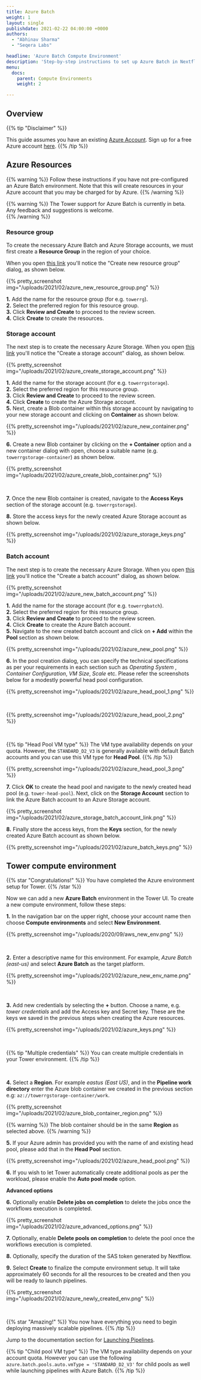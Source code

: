 ```yaml
---
title: Azure Batch
weight: 1
layout: single
publishdate: 2021-02-22 04:00:00 +0000
authors:
  - "Abhinav Sharma"
  - "Seqera Labs"

headline: 'Azure Batch Compute Environment'
description: 'Step-by-step instructions to set up Azure Batch in Nextflow Tower.'
menu:
  docs:
    parent: Compute Environments
    weight: 2

---
```

## Overview
{{% tip "Disclaimer" %}}
<!-- If you already have Batch environment pre-configured, skip Forge and go to Launch -->
This guide assumes you have an existing [Azure Account](https://azure.microsoft.com/en-us). Sign up for a free Azure account [here](https://azure.microsoft.com/en-us/free/).
{{% /tip %}}

## Azure Resources

{{% warning %}}
Follow these instructions if you have not pre-configured an Azure Batch environment. Note that this will create resources in your Azure account that you may be charged for by Azure.
{{% /warning %}}

{{% warning %}}
The Tower support for Azure Batch is currently in beta. Any feedback and suggestions is welcome.    
{{% /warning %}}

### Resource group

To create the necessary Azure Batch and Azure Storage accounts, we must first create a **Resource Group** in the region of your choice.

When you open [this link](https://portal.azure.com/#create/Microsoft.ResourceGroup) you'll notice the "Create new resource group" dialog, as shown below.

{{% pretty_screenshot img="/uploads/2021/02/azure_new_resource_group.png" %}}

**1.** Add the name for the resource group (for e.g. `towerrg`). 
<br/>
**2.** Select the preferred region for this resource group. 
<br/>
**3.** Click **Review and Create** to proceed to the review screen.
<br/>
**4.** Click **Create** to create the resources.


### Storage account

The next step is to create the necessary Azure Storage. When you open [this link](https://portal.azure.com/#blade/HubsExtension/BrowseResource/resourceType/Microsoft.Storage%2FStorageAccounts) you'll notice the "Create a storage account" dialog, as shown below.

{{% pretty_screenshot img="/uploads/2021/02/azure_create_storage_account.png" %}}


**1.** Add the name for the storage account (for e.g. `towerrgstorage`).
<br/>
**2.** Select the preferred region for this resource group.
<br/>
**3.** Click **Review and Create** to proceed to the review screen.
<br/>
**4.** Click **Create** to create the Azure Storage account.
<br/>
**5.** Next, create a Blob container within this storage account by navigating to your new storage account and clicking on **Container** as shown below.
<br/>

{{% pretty_screenshot img="/uploads/2021/02/azure_new_container.png" %}}

**6.** Create a new Blob container by clicking on the **+ Container** option and a new container dialog with open, choose a suitable name (e.g. `towerrgstorage-container`) as shown below.


{{% pretty_screenshot img="/uploads/2021/02/azure_create_blob_container.png" %}}

<br/>

**7.** Once the new Blob container is created, navigate to the **Access Keys** section of the storage account (e.g. `towerrgstorage`).

**8.** Store the access keys for the newly created Azure Storage account as shown below.
<br/>


{{% pretty_screenshot img="/uploads/2021/02/azure_storage_keys.png" %}}

### Batch account

The next step is to create the necessary Azure Storage. When you open [this link](https://portal.azure.com/#blade/HubsExtension/BrowseResource/resourceType/Microsoft.Batch%2FbatchAccounts) you'll notice the "Create a batch account" dialog, as shown below.

{{% pretty_screenshot img="/uploads/2021/02/azure_new_batch_account.png" %}}

**1.** Add the name for the storage account (for e.g. `towerrgbatch`).
<br/>
**2.** Select the preferred region for this resource group.
<br/>
**3.** Click **Review and Create** to proceed to the review screen.
<br/>
**4.** Click **Create** to create the Azure Batch account.
<br/>
**5.** Navigate to the new created batch account and click on **+ Add** within the **Pool** section as shown below.

{{% pretty_screenshot img="/uploads/2021/02/azure_new_pool.png" %}}

**6.** In the pool creation dialog, you can specify the technical specifications as per your requirements in each section such as _Operating System_ , _Container Configuration_, _VM Size_, _Scale_ etc. Please refer the screenshots below for a modestly powerful head pool configuration.

{{% pretty_screenshot img="/uploads/2021/02/azure_head_pool_1.png" %}}

<br/>

{{% pretty_screenshot img="/uploads/2021/02/azure_head_pool_2.png" %}}

<br/>

{{% tip "Head Pool VM type" %}}
The VM type availability depends on your quota. However, the `STANDARD_D2_V3` is generally available with default Batch accounts and you can use this VM type for **Head Pool**.
{{% /tip %}}

{{% pretty_screenshot img="/uploads/2021/02/azure_head_pool_3.png" %}}


**7.** Click **OK** to create the head pool and navigate to the newly created head pool (e.g. `tower-head-pool`). Next, click on the **Storage Account** section to link the Azure Batch account to an Azure Storage account.

{{% pretty_screenshot img="/uploads/2021/02/azure_storage_batch_account_link.png" %}}


**8.** Finally store the access keys, from the **Keys** section, for the newly created Azure Batch account as shown below.


{{% pretty_screenshot img="/uploads/2021/02/azure_batch_keys.png" %}}



## Tower compute environment

{{% star "Congratulations!" %}}
You have completed the Azure environment setup for Tower.
{{% /star %}}


Now we can add a new **Azure Batch** environment in the Tower UI. To create a new compute environment, follow these steps:

**1.** In the navigation bar on the upper right, choose your account name then choose **Compute environments** and select **New Environment**.

{{% pretty_screenshot img="/uploads/2020/09/aws_new_env.png" %}}

<br/>

**2.** Enter a descriptive name for this environment. For example, *Azure Batch (east-us)* and select **Azure Batch** as the target platform.

{{% pretty_screenshot img="/uploads/2021/02/azure_new_env_name.png" %}}

<br/>

**3.** Add new credentials by selecting the **+** button. Choose a name, e.g. *tower credentials* and add the Access key and Secret key. These are the keys we saved in the previous steps when creating the Azure resources.

{{% pretty_screenshot img="/uploads/2021/02/azure_keys.png" %}}

<br/>

{{% tip "Multiple credentials" %}}
You can create multiple credentials in your Tower environment.
{{% /tip %}}

<br/>

**4.** Select a **Region**. For example *eastus (East US)*, and in the **Pipeline work directory** enter the Azure blob container we created in the previous section e.g: `az://towerrgstorage-container/work`.


{{% pretty_screenshot img="/uploads/2021/02/azure_blob_container_region.png" %}}

{{% warning %}}
The blob container should be in the same **Region** as selected above.
{{% /warning %}}

**5.** If your Azure admin has provided you with the name of and existing head pool, please add that in the **Head Pool** section.

{{% pretty_screenshot img="/uploads/2021/02/azure_head_pool.png" %}}

**6.** If you wish to let Tower automatically create additional pools as per the workload, please enable the **Auto pool mode** option.


**Advanced options**

**6.** Optionally enable **Delete jobs on completion** to delete the jobs once the workflows execution is completed.

{{% pretty_screenshot img="/uploads/2021/02/azure_advanced_options.png" %}}


**7.** Optionally, enable **Delete pools on completion** to delete the pool once the workflows execution is completed.

**8.** Optionally, specify the duration of the SAS token generated by Nextflow.

**9.** Select **Create** to finalize the compute environment setup. It will take approximately 60 seconds for all the resources to be created and then you will be ready to launch pipelines.

{{% pretty_screenshot img="/uploads/2021/02/azure_newly_created_env.png" %}}

<br/>

{{% star "Amazing!" %}}
You now have everything you need to begin deploying massively scalable pipelines.
{{% /tip %}}

Jump to the documentation section for [Launching Pipelines](/docs/launch/overview/).


{{% tip "Child pool VM type" %}}
The VM type availability depends on your account quota. However you can use the following `azure.batch.pools.auto.vmType = 'STANDARD_D2_V3'` for child pools as well while launching pipelines with Azure Batch.
{{% /tip %}}
